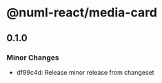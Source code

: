# @numl-react/media-card

## 0.1.0

### Minor Changes

- df99c4d: Release minor release from changeset
